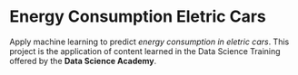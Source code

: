 # Energy Consumption Eletric Cars
<p> Apply machine learning to predict <em>energy consumption in eletric cars</em>.
This project is the application of content learned in the Data Science Training offered by the <strong>Data Science Academy</strong>.</p>


